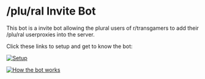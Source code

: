 # /plu/ral Invite Bot

This bot is a invite bot allowing the plural users of r/transgamers to add their /plu/ral userproxies into the server.

Click these links to setup and get to know the bot:

[![Setup](https://img.shields.io/badge/Setup-000?logo=almalinux&logoColor=fff)](https://github.com/CloveTwilight3/plu-ral-invite-bot/wiki/Setup)

[![How the bot works](https://img.shields.io/badge/How%20the%20bot%20works-%235865F2.svg?&logo=discord&logoColor=white)](https://github.com/CloveTwilight3/plu-ral-invite-bot/wiki/How-this-bot-works!)